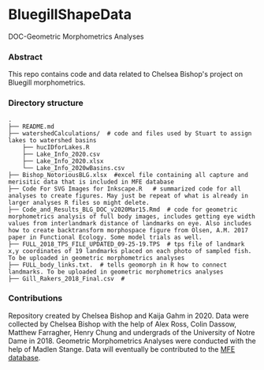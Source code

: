 # BluegillShapeData
DOC-Geometric Morphometrics Analyses

### Abstract
This repo contains code and data related to Chelsea Bishop's project on Bluegill morphometrics.

### Directory structure

```
.
├── README.md
├── watershedCalculations/  # code and files used by Stuart to assign lakes to watershed basins
    ├── hucIDforLakes.R
    ├── Lake_Info_2020.csv
    ├── Lake_Info_2020.xlsx
    └── Lake_Info_2020wBasins.csv
├── Bishop_NotoriousBLG.xlsx  #excel file containing all capture and merisitic data that is included in MFE database
├── Code For SVG Images for Inkscape.R   # summarized code for all analyses to create figures. May just be repeat of what is already in larger analyses R files so might delete. 
├── Code_and_Results_BLG_DOC_v2020Mar15.Rmd  # code for geometric morphometrics analysis of full body images, includes getting eye width values from interlandmark distance of landmarks on eye. Also includes how to create backtransform morphospace figure from Olsen, A.M. 2017 paper in Functional Ecology. Some model trials as well. 
├── FULL_2018_TPS_FILE_UPDATED_09-25-19.TPS  # tps file of landmark x,y coordinates of 19 landmarks placed on each photo of sampled fish. To be uploaded in geometric morphometrics analyses
├── FULL_body_links.txt.  # tells geomorph in R how to connect landmarks. To be uploaded in geometric morphometrics analyses
├── Gill_Rakers_2018_Final.csv  #

```

### Contributions
Repository created by Chelsea Bishop and Kaija Gahm in 2020. Data were collected by Chelsea Bishop with the help of Alex Ross, Colin Dassow, Matthew Farragher, Henry Chung and undergrads of the University of Notre Dame in 2018. Geometric Morphometrics Analyses were conducted with the help of Madlen Stange. Data will eventually be contributed to the [MFE database](https://figshare.com/articles/MFE_database_Data_from_ecosystem_ecology_research_by_Jones_Solomon_and_collaborators_on_the_ecology_and_biogeochemistry_of_lakes_and_lake_organisms_in_the_Upper_Midwest_USA/7438598). 
